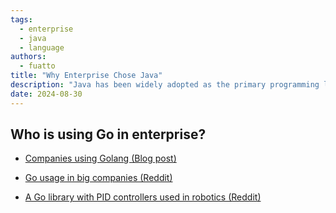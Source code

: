```yaml
---
tags:
  - enterprise
  - java
  - language
authors:
  - fuatto
title: "Why Enterprise Chose Java"
description: "Java has been widely adopted as the primary programming language for enterprise-level software development, emphasizing its platform independence, robust ecosystem, and extensive libraries. This choice aims to enhance scalability, ensure long-term support, and leverage Java's strong object-oriented programming principles in large-scale enterprise applications."
date: 2024-08-30
---
```


## Who is using Go in enterprise?


- [Companies using Golang (Blog post)](https://www.bairesdev.com/blog/companies-using-golang/)

- [Go usage in big companies (Reddit)](https://www.reddit.com/r/golang/comments/15jres3/go_usage_in_big_companies/)

- [A Go library with PID controllers used in robotics (Reddit)](https://www.reddit.com/r/robotics/comments/m7lwmd/a_go_library_with_pid_controllers_used_in/)
